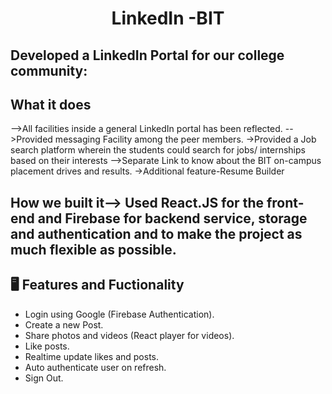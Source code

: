 <h1 align="center">LinkedIn -BIT</h1>



## Developed a LinkedIn Portal for our college community:

## What it does
-->All facilities inside a general LinkedIn portal has been reflected.
-->Provided messaging Facility among the peer members.
->Provided a Job search platform wherein the students could search for jobs/ internships based on their interests
-->Separate Link to know about the BIT on-campus placement drives and results.
->Additional feature-Resume Builder

## How we built it--> Used React.JS for the front-end and Firebase for backend service, storage and authentication and to make the project as much flexible as possible.


## 🖥️ Features and Fuctionality

-   Login using Google (Firebase Authentication).
-   Create a new Post.
-   Share photos and videos (React player for videos).
-   Like posts.
-   Realtime update likes and posts.
-   Auto authenticate user on refresh.
-   Sign Out.

